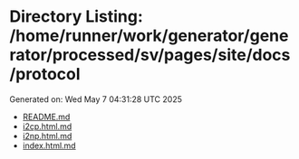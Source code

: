 # Directory Listing: /home/runner/work/generator/generator/processed/sv/pages/site/docs/protocol
Generated on: Wed May  7 04:31:28 UTC 2025

- [README.md](README.md)
- [i2cp.html.md](i2cp.html.md)
- [i2np.html.md](i2np.html.md)
- [index.html.md](index.html.md)
